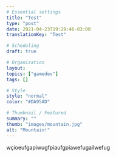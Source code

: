 ```yaml
---
# Essential settings
title: "Test"
type: "post"
date: 2021-04-23T19:29:46-03:00
translationKey: "Test"

# Scheduling
draft: true

# Organization
layout:
topics: ["gamedev"]
tags: []

# Style
style: "normal"
color: "#DA95AD"

# Thumbnail / Featured
summary: ""
thumb: "images/mountain.jpg"
alt: "Mountain!"
---
```


wçioeufgapiwugfpiaufgpiawefugailwefug